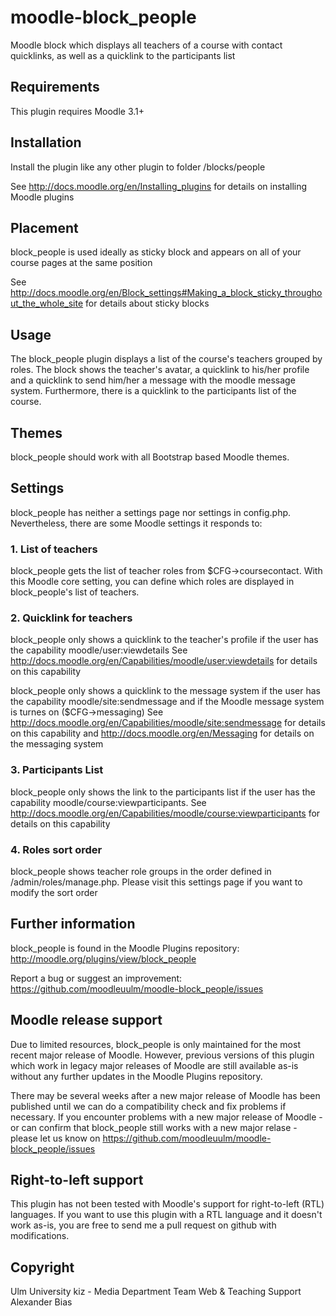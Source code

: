 moodle-block_people
===================

Moodle block which displays all teachers of a course with contact quicklinks, as well as a quicklink to the participants list


Requirements
------------

This plugin requires Moodle 3.1+


Installation
------------

Install the plugin like any other plugin to folder
/blocks/people

See http://docs.moodle.org/en/Installing_plugins for details on installing Moodle plugins


Placement
---------

block_people is used ideally as sticky block and appears on all of your course pages at the same position

See http://docs.moodle.org/en/Block_settings#Making_a_block_sticky_throughout_the_whole_site for details about sticky blocks


Usage
-----

The block_people plugin displays a list of the course's teachers grouped by roles. The block shows the teacher's avatar, a quicklink to his/her profile and a quicklink to send him/her a message with the moodle message system. Furthermore, there is a quicklink to the participants list of the course.


Themes
------

block_people should work with all Bootstrap based Moodle themes.


Settings
--------

block_people has neither a settings page nor settings in config.php. Nevertheless, there are some Moodle settings it responds to:

### 1. List of teachers

block_people gets the list of teacher roles from $CFG->coursecontact. With this Moodle core setting, you can define which roles are displayed in block_people's list of teachers.

### 2. Quicklink for teachers

block_people only shows a quicklink to the teacher's profile if the user has the capability moodle/user:viewdetails
See http://docs.moodle.org/en/Capabilities/moodle/user:viewdetails for details on this capability

block_people only shows a quicklink to the message system if the user has the capability moodle/site:sendmessage and if the Moodle message system is turnes on ($CFG->messaging)
See http://docs.moodle.org/en/Capabilities/moodle/site:sendmessage for details on this capability and http://docs.moodle.org/en/Messaging for details on the messaging system

### 3. Participants List

block_people only shows the link to the participants list if the user has the capability moodle/course:viewparticipants.
See http://docs.moodle.org/en/Capabilities/moodle/course:viewparticipants for details on this capability

### 4. Roles sort order

block_people shows teacher role groups in the order defined in /admin/roles/manage.php. Please visit this settings page if you want to modify the sort order


Further information
-------------------

block_people is found in the Moodle Plugins repository: http://moodle.org/plugins/view/block_people

Report a bug or suggest an improvement: https://github.com/moodleuulm/moodle-block_people/issues


Moodle release support
----------------------

Due to limited resources, block_people is only maintained for the most recent major release of Moodle. However, previous versions of this plugin which work in legacy major releases of Moodle are still available as-is without any further updates in the Moodle Plugins repository.

There may be several weeks after a new major release of Moodle has been published until we can do a compatibility check and fix problems if necessary. If you encounter problems with a new major release of Moodle - or can confirm that block_people still works with a new major relase - please let us know on https://github.com/moodleuulm/moodle-block_people/issues


Right-to-left support
---------------------

This plugin has not been tested with Moodle's support for right-to-left (RTL) languages.
If you want to use this plugin with a RTL language and it doesn't work as-is, you are free to send me a pull request on
github with modifications.


Copyright
---------

Ulm University
kiz - Media Department
Team Web & Teaching Support
Alexander Bias

